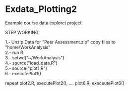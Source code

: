 # Exdata_Plotting2
Example course data exploret project

STEP WORKING

1.- Unzip Data for "Peer Assessment.zip" copy files to "home/WorkAnalysis"  
2.- run R  
3.- setwd("~/WorkAnalysis")  
4.- source("load_data.R")  
5.- source("plot1.R")  
6.- executePlot1()  
  
repeat plot2.R, executePlot2(), .... plot6.R, execeutePlot6()  
